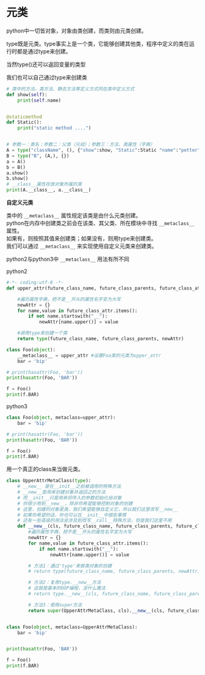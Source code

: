 # 元类

python中一切皆对象，对象由类创建，而类则由元类创建。

type既是元类。type事实上是一个类，它能够创建其他类，程序中定义的类在运行时都是通过type来创建。

当然type()还可以返回变量的类型

我们也可以自己通过type来创建类
```py
# 类中的方法，类方法、静态方法等定义方式同在类中定义方式
def show(self):
    print(self.name)


@staticmethod
def Static():
    print("static method ....")


# 参数一：类名；参数二：父类（元组）；参数三：方法、类属性（字典）
A = type("className", (), {"show":show, "Static":Static "name":"petter"})
B = type("B", (A,), {})
a = A()
b = B()
a.show()
b.show()
# __class__属性存放对象所属的类
print(A.__class__, a.__class__)
```


**自定义元类**

类中的 `__metaclass__` 属性规定该类是由什么元类创建。  
python在内存中创建类之前会在该类、其父类、所在模块中寻找 `__metaclass__` 属性。  
如果有，则按照其值来创建类；如果没有，则用type来创建类。  
我们可以通过 `__metaclass__` 来实现使用自定义元类来创建类。

python2与python3中 `__metaclass__` 用法有所不同  

python2
```py
#-*- coding:utf-8 -*-
def upper_attr(future_class_name, future_class_parents, future_class_attr):

    #遍历属性字典，把不是__开头的属性名字变为大写
    newAttr = {}
    for name,value in future_class_attr.items():
        if not name.startswith("__"):
            newAttr[name.upper()] = value

    #调用type来创建一个类
    return type(future_class_name, future_class_parents, newAttr)

class Foo(object):
    __metaclass__ = upper_attr #设置Foo类的元类为upper_attr
    bar = 'bip'

# print(hasattr(Foo, 'bar'))
print(hasattr(Foo, 'BAR'))

f = Foo()
print(f.BAR)
```

python3

```py
class Foo(object, metaclass=upper_attr):
    bar = 'bip'

# print(hasattr(Foo, 'bar'))
print(hasattr(Foo, 'BAR'))

f = Foo()
print(f.BAR)
```

用一个真正的class来当做元类。
```py
class UpperAttrMetaClass(type):
    # __new__ 是在__init__之前被调用的特殊方法
    # __new__是用来创建对象并返回之的方法
    # 而__init__只是用来将传入的参数初始化给对象
    # 你很少用到__new__，除非你希望能够控制对象的创建
    # 这里，创建的对象是类，我们希望能够自定义它，所以我们这里改写__new__
    # 如果你希望的话，你也可以在__init__中做些事情
    # 还有一些高级的用法会涉及到改写__call__特殊方法，但是我们这里不用
    def __new__(cls, future_class_name, future_class_parents, future_class_attr):
        #遍历属性字典，把不是__开头的属性名字变为大写
        newAttr = {}
        for name,value in future_class_attr.items():
            if not name.startswith("__"):
                newAttr[name.upper()] = value

        # 方法1：通过'type'来做类对象的创建
        # return type(future_class_name, future_class_parents, newAttr)

        # 方法2：复用type.__new__方法
        # 这就是基本的OOP编程，没什么魔法
        # return type.__new__(cls, future_class_name, future_class_parents, newAttr)

        # 方法3：使用super方法
        return super(UpperAttrMetaClass, cls).__new__(cls, future_class_name, future_class_parents, newAttr)


class Foo(object, metaclass=UpperAttrMetaClass):
    bar = 'bip'


print(hasattr(Foo, 'BAR'))

f = Foo()
print(f.BAR)
```
